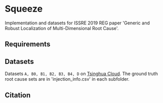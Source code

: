 # Squeeze
Implementation and datasets for ISSRE 2019 REG paper 'Generic and Robust Localization of Multi-Dimensional Root Cause'.
## Requirements
## Datasets
Datasets `A, B0, B1, B2, B3, B4, D` on [Tsinghua Cloud](https://cloud.tsinghua.edu.cn/d/6e1e5adebe6a4a3cbd66/).
The ground truth root cause sets are in 'injection_info.csv' in each subfolder.
## Citation
